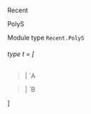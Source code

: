 Recent

PolyS

Module type `Recent.PolyS`

<a id="type-t"></a>

###### type t = [ 

<a id="type-t.A"></a>

> | `A

<a id="type-t.B"></a>

> | `B

 ]

